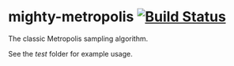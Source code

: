 # mighty-metropolis [![Build Status](https://secure.travis-ci.org/jtobin/mighty-metropolis.png)](http://travis-ci.org/jtobin/mighty-metropolis)

The classic Metropolis sampling algorithm.

See the *test* folder for example usage.

